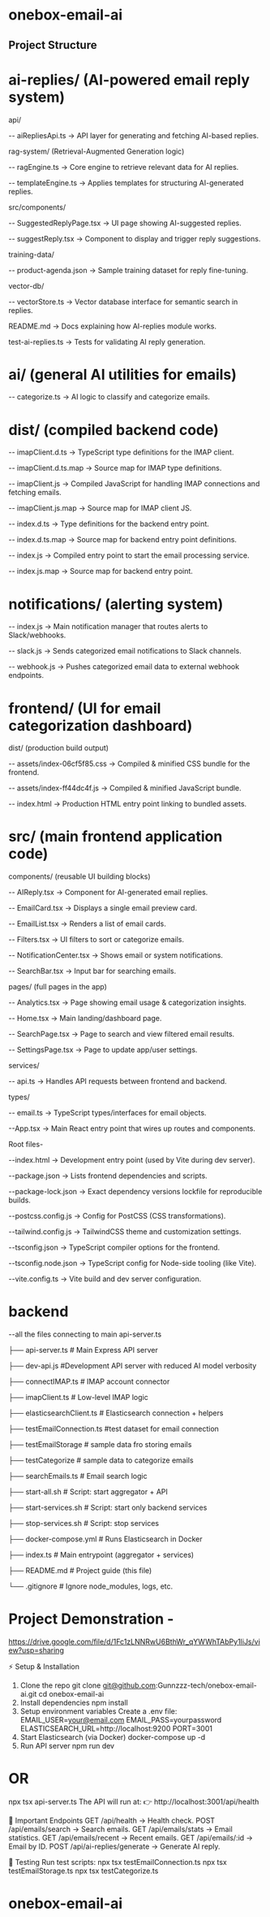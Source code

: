 # onebox-email-ai
## Project Structure

# ai-replies/    (AI-powered email reply system)

  api/

   -- aiRepliesApi.ts → API layer for generating and fetching AI-based replies.

  rag-system/ (Retrieval-Augmented Generation logic)

   -- ragEngine.ts → Core engine to retrieve relevant data for AI replies.

   -- templateEngine.ts → Applies templates for structuring AI-generated replies.

  src/components/

   -- SuggestedReplyPage.tsx → UI page showing AI-suggested replies.

   -- suggestReply.tsx → Component to display and trigger reply suggestions.

  training-data/

   -- product-agenda.json → Sample training dataset for reply fine-tuning.

  vector-db/

   -- vectorStore.ts → Vector database interface for semantic search in replies.


  README.md → Docs explaining how AI-replies module works.

  test-ai-replies.ts → Tests for validating AI reply generation.

# ai/ (general AI utilities for emails)

   -- categorize.ts → AI logic to classify and categorize emails.

# dist/ (compiled backend code)

   -- imapClient.d.ts → TypeScript type definitions for the IMAP client.
    
   -- imapClient.d.ts.map → Source map for IMAP type definitions.
    
   -- imapClient.js → Compiled JavaScript for handling IMAP connections and fetching emails.
    
   -- imapClient.js.map → Source map for IMAP client JS.
    
   -- index.d.ts → Type definitions for the backend entry point.
    
   -- index.d.ts.map → Source map for backend entry point definitions.
    
   -- index.js → Compiled entry point to start the email processing service.
    
   -- index.js.map → Source map for backend entry point.


# notifications/ (alerting system)

   -- index.js → Main notification manager that routes alerts to Slack/webhooks.
    
   -- slack.js → Sends categorized email notifications to Slack channels.
    
   -- webhook.js → Pushes categorized email data to external webhook endpoints.

# frontend/ (UI for email categorization dashboard)
dist/ (production build output)

   -- assets/index-06cf5f85.css → Compiled & minified CSS bundle for the frontend.
    
   -- assets/index-ff44dc4f.js → Compiled & minified JavaScript bundle.
    
   -- index.html → Production HTML entry point linking to bundled assets.

  # src/ (main frontend application code)
  components/ (reusable UI building blocks)
  
   -- AIReply.tsx → Component for AI-generated email replies.
    
   -- EmailCard.tsx → Displays a single email preview card.
    
   -- EmailList.tsx → Renders a list of email cards.
    
   -- Filters.tsx → UI filters to sort or categorize emails.
    
   -- NotificationCenter.tsx → Shows email or system notifications.
    
   -- SearchBar.tsx → Input bar for searching emails.
    
  pages/ (full pages in the app)
    
   -- Analytics.tsx → Page showing email usage & categorization insights.
    
   -- Home.tsx → Main landing/dashboard page.
    
   -- SearchPage.tsx → Page to search and view filtered email results.
    
   -- SettingsPage.tsx → Page to update app/user settings.
    
  services/
    
   -- api.ts → Handles API requests between frontend and backend.
    
  types/
    
   -- email.ts → TypeScript types/interfaces for email objects.
   
    
  --App.tsx → Main React entry point that wires up routes and components.

Root files-

  --index.html → Development entry point (used by Vite during dev server).
  
  --package.json → Lists frontend dependencies and scripts.
  
  --package-lock.json → Exact dependency versions lockfile for reproducible builds.
  
  --postcss.config.js → Config for PostCSS (CSS transformations).
  
  --tailwind.config.js → TailwindCSS theme and customization settings.
  
  --tsconfig.json → TypeScript compiler options for the frontend.
  
  --tsconfig.node.json → TypeScript config for Node-side tooling (like Vite).
  
  --vite.config.ts → Vite build and dev server configuration.


# backend

  --all the files connecting to main api-server.ts 

├── api-server.ts  # Main Express API server

├── dev-api.js  #Development API server with reduced AI model verbosity

├── connectIMAP.ts       # IMAP account connector

├── imapClient.ts        # Low-level IMAP logic

├── elasticsearchClient.ts # Elasticsearch connection + helpers

├── testEmailConnection.ts #test dataset for email connection

├── testEmailStorage     # sample data fro storing emails

├── testCategorize       # sample data to categorize emails

├── searchEmails.ts      # Email search logic

├── start-all.sh         # Script: start aggregator + API

├── start-services.sh    # Script: start only backend services

├── stop-services.sh     # Script: stop services

├── docker-compose.yml   # Runs Elasticsearch in Docker

├── index.ts             # Main entrypoint (aggregator + services)

├── README.md            # Project guide (this file)

└── .gitignore           # Ignore node_modules, logs, etc.


# Project Demonstration - 
https://drive.google.com/file/d/1Fc1zLNNRwU6BthWr_qYWWhTAbPy1liJs/view?usp=sharing

⚡ Setup & Installation
1. Clone the repo
git clone git@github.com:Gunnzzz-tech/onebox-email-ai.git
cd onebox-email-ai
2. Install dependencies
npm install
3. Setup environment variables
Create a .env file:
EMAIL_USER=your@email.com
EMAIL_PASS=yourpassword
ELASTICSEARCH_URL=http://localhost:9200
PORT=3001
4. Start Elasticsearch (via Docker)
docker-compose up -d
5. Run API server
npm run dev
# OR
npx tsx api-server.ts
The API will run at:
👉 http://localhost:3001/api/health

🔑 Important Endpoints
GET /api/health → Health check.
POST /api/emails/search → Search emails.
GET /api/emails/stats → Email statistics.
GET /api/emails/recent → Recent emails.
GET /api/emails/:id → Email by ID.
POST /api/ai-replies/generate → Generate AI reply.

🧪 Testing
Run test scripts:
npx tsx testEmailConnection.ts
npx tsx testEmailStorage.ts
npx tsx testCategorize.ts


# onebox-email-ai
